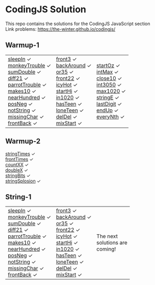 # CodingJS Solution
This repo contains the solutions for the CodingJS JavaScript section <br>
Link problems: https://the-winter.github.io/codingjs/

## Warmup-1

<table>
   <tr>
      <td>
         <a href="https://github.com/sharipovme/codingjs-solution/blob/main/Warmup-1/01_sleepIn.js">sleepIn</a> ✓ <br>
         <a href="https://github.com/sharipovme/codingjs-solution/blob/main/Warmup-1/02_monkeyTrouble.js">monkeyTrouble</a> ✓ <br>
         <a href="https://github.com/sharipovme/codingjs-solution/blob/main/Warmup-1/03_sumDouble.js">sumDouble</a> ✓ <br>
         <a href="https://github.com/sharipovme/codingjs-solution/blob/main/Warmup-1/04._diff21.js">diff21</a> ✓ <br>
         <a href="https://github.com/sharipovme/codingjs-solution/blob/main/Warmup-1/05_parrotTrouble.js">parrotTrouble</a> ✓ <br>
         <a href="https://github.com/sharipovme/codingjs-solution/blob/main/Warmup-1/06_makes10.js">makes10</a> ✓ <br>
         <a href="https://github.com/sharipovme/codingjs-solution/blob/main/Warmup-1/07_nearHundred.js">nearHundred</a> ✓ <br>
         <a href="https://github.com/sharipovme/codingjs-solution/blob/main/Warmup-1/08_posNeg.js">posNeg</a> ✓ <br>
         <a href="https://github.com/sharipovme/codingjs-solution/blob/main/Warmup-1/09_notString.js">notString</a> ✓ <br>
         <a href="https://github.com/sharipovme/codingjs-solution/blob/main/Warmup-1/10_missingChar.js">missingChar</a> ✓ <br>
         <a href="https://github.com/sharipovme/codingjs-solution/blob/main/Warmup-1/11_frontBack.js">frontBack</a> ✓ <br>
      </td>
      <td>
         <a href="https://github.com/sharipovme/codingjs-solution/blob/main/Warmup-1/12.%20front3.js">front3</a> ✓ <br>
         <a href="https://github.com/sharipovme/codingjs-solution/blob/main/Warmup-1/13_backAround.js">backAround</a> ✓ <br>
         <a href="https://github.com/sharipovme/codingjs-solution/blob/main/Warmup-1/14_or35.js">or35</a> ✓ <br>
         <a href="https://github.com/sharipovme/codingjs-solution/blob/main/Warmup-1/15_front22.js">front22</a> ✓ <br>
         <a href="https://github.com/sharipovme/codingjs-solution/blob/main/Warmup-1/16_icyHot.js">icyHot</a> ✓ <br>
         <a href="https://github.com/sharipovme/codingjs-solution/blob/main/Warmup-1/16_startHi.js">startHi</a> ✓ <br>
         <a href="https://github.com/sharipovme/codingjs-solution/blob/main/Warmup-1/17_in1020.js">in1020</a> ✓ <br>
         <a href="https://github.com/sharipovme/codingjs-solution/blob/main/Warmup-1/18_hasTeen.js">hasTeen</a> ✓ <br>
         <a href="https://github.com/sharipovme/codingjs-solution/blob/main/Warmup-1/19_loneTeen.js">loneTeen</a> ✓ <br>
         <a href="https://github.com/sharipovme/codingjs-solution/blob/main/Warmup-1/20_delDel.js">delDel</a> ✓ <br>
         <a href="https://github.com/sharipovme/codingjs-solution/blob/main/Warmup-1/21_mixStart.js">mixStart</a> ✓ <br>
      </td>
      <td>
         <a href="https://github.com/sharipovme/codingjs-solution/blob/main/Warmup-1/22_startOz.js">startOz</a> ✓ <br>
         <a href="https://github.com/sharipovme/codingjs-solution/blob/main/Warmup-1/23_intMax.js">intMax</a> ✓ <br>
         <a href="https://github.com/sharipovme/codingjs-solution/blob/main/Warmup-1/24_close10.js">close10</a> ✓ <br>
         <a href="https://github.com/sharipovme/codingjs-solution/blob/main/Warmup-1/25_in3050.js">int3050</a> ✓ <br>
         <a href="https://github.com/sharipovme/codingjs-solution/blob/main/Warmup-1/28_max1020.js">max1020</a> ✓ <br>
         <a href="https://github.com/sharipovme/codingjs-solution/blob/main/Warmup-1/29_stringE.js">stringE</a> ✓ <br>
         <a href="https://github.com/sharipovme/codingjs-solution/blob/main/Warmup-1/30_lastDigit.js">lastDigit</a> ✓ <br>
         <a href="https://github.com/sharipovme/codingjs-solution/blob/main/Warmup-1/31_endUp.js">endUp</a> ✓ <br>
         <a href="https://github.com/sharipovme/codingjs-solution/blob/main/Warmup-1/32_everyNth.js">everyNth</a> ✓ <br>
      </td>
   </tr>
</table>

## Warmup-2

  <a href="https://github.com/sharipovme/codingjs-solution/blob/main/Warmup-2/01_stringTimes.js">stringTimes</a> ✓ <br>
  <a href="https://github.com/sharipovme/codingjs-solution/blob/main/Warmup-2/02_frontTimes.js">frontTimes</a> ✓ <br>
  <a href="https://github.com/sharipovme/codingjs-solution/blob/main/Warmup-2/03_countXX.js">countXX</a> ✓ <br>
  <a href="https://github.com/sharipovme/codingjs-solution/blob/main/Warmup-2/04_doubleX.js">doubleX</a> ✓ <br>
  <a href="https://github.com/sharipovme/codingjs-solution/blob/main/Warmup-2/05_stringBits.js">stringBits</a> ✓ <br>
  <a href="https://github.com/sharipovme/codingjs-solution/blob/main/Warmup-2/06_stringSplosion.js">stringSplosion</a> ✓ <br>

## String-1

<table>
   <tr>
      <td>
         <a href="https://github.com/sharipovme/codingjs-solution/blob/main/Warmup-1/01_sleepIn.js">sleepIn</a> ✓ <br>
         <a href="https://github.com/sharipovme/codingjs-solution/blob/main/Warmup-1/02_monkeyTrouble.js">monkeyTrouble</a> ✓ <br>
         <a href="https://github.com/sharipovme/codingjs-solution/blob/main/Warmup-1/03_sumDouble.js">sumDouble</a> ✓ <br>
         <a href="https://github.com/sharipovme/codingjs-solution/blob/main/Warmup-1/04._diff21.js">diff21</a> ✓ <br>
         <a href="https://github.com/sharipovme/codingjs-solution/blob/main/Warmup-1/05_parrotTrouble.js">parrotTrouble</a> ✓ <br>
         <a href="https://github.com/sharipovme/codingjs-solution/blob/main/Warmup-1/06_makes10.js">makes10</a> ✓ <br>
         <a href="https://github.com/sharipovme/codingjs-solution/blob/main/Warmup-1/07_nearHundred.js">nearHundred</a> ✓ <br>
         <a href="https://github.com/sharipovme/codingjs-solution/blob/main/Warmup-1/08_posNeg.js">posNeg</a> ✓ <br>
         <a href="https://github.com/sharipovme/codingjs-solution/blob/main/Warmup-1/09_notString.js">notString</a> ✓ <br>
         <a href="https://github.com/sharipovme/codingjs-solution/blob/main/Warmup-1/10_missingChar.js">missingChar</a> ✓ <br>
         <a href="https://github.com/sharipovme/codingjs-solution/blob/main/Warmup-1/11_frontBack.js">frontBack</a> ✓ <br>
      </td>
      <td>
         <a href="https://github.com/sharipovme/codingjs-solution/blob/main/Warmup-1/12.%20front3.js">front3</a> ✓ <br>
         <a href="https://github.com/sharipovme/codingjs-solution/blob/main/Warmup-1/13_backAround.js">backAround</a> ✓ <br>
         <a href="https://github.com/sharipovme/codingjs-solution/blob/main/Warmup-1/14_or35.js">or35</a> ✓ <br>
         <a href="https://github.com/sharipovme/codingjs-solution/blob/main/Warmup-1/15_front22.js">front22</a> ✓ <br>
         <a href="https://github.com/sharipovme/codingjs-solution/blob/main/Warmup-1/16_icyHot.js">icyHot</a> ✓ <br>
         <a href="https://github.com/sharipovme/codingjs-solution/blob/main/Warmup-1/16_startHi.js">startHi</a> ✓ <br>
         <a href="https://github.com/sharipovme/codingjs-solution/blob/main/Warmup-1/17_in1020.js">in1020</a> ✓ <br>
         <a href="https://github.com/sharipovme/codingjs-solution/blob/main/Warmup-1/18_hasTeen.js">hasTeen</a> ✓ <br>
         <a href="https://github.com/sharipovme/codingjs-solution/blob/main/Warmup-1/19_loneTeen.js">loneTeen</a> ✓ <br>
         <a href="https://github.com/sharipovme/codingjs-solution/blob/main/Warmup-1/20_delDel.js">delDel</a> ✓ <br>
         <a href="https://github.com/sharipovme/codingjs-solution/blob/main/Warmup-1/21_mixStart.js">mixStart</a> ✓ <br>
      </td>
      <td>
         The next <br>
         solutions are <br>
         coming!
      </td>
   </tr>
</table>
